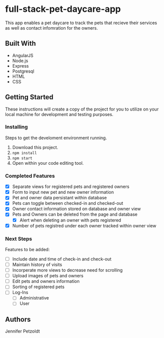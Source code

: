 # full-stack-pet-daycare-app
This app enables a pet daycare to track the pets that recieve their services as well as contact infomration for the owners.

## Built With
* AngularJS
* Node.js
* Express
* Postgresql
* HTML
* CSS

## Getting Started
These instructions will create a copy of the project for you to utilize on your local machine for development and testing purposes. 

### Installing
Steps to get the develoment environment running.

1. Download this project.
2. ```npm install```
3. ```npm start```
4. Open within your code editing tool.

### Completed Features
- [X] Separate views for registered pets and registered owners
- [X] Form to input new pet and new owner information
- [X] Pet and owner data persistant within database
- [X] Pets can toggle between checked-in and checked-out
- [X] Owner contact information stored on database and owner view
- [X] Pets and Owners can be deleted from the page and database
    - [X] Alert when deleting an owner with pets registered
- [X] Number of pets registred under each owner tracked within owner view

### Next Steps
Features to be added:
- [ ] Include date and time of check-in and check-out
- [ ] Maintain history of visits
- [ ] Incorperate more views to decrease need for scrolling
- [ ] Upload images of pets and owners
- [ ] Edit pets and owners information
- [ ] Sorting of registered pets
- [ ] Log-Ins
    - [ ] Administrative
    - [ ] User

## Authors
Jennifer Petzoldt